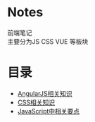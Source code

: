 # Notes

前端笔记  
主要分为JS CSS VUE 等板块

# 目录

* [AngularJS相关知识](Angular.js/README.md)
* [CSS相关知识](CSS/README.md)
* [JavaScript中相关要点](/JavaScript-5/READAE.md)



